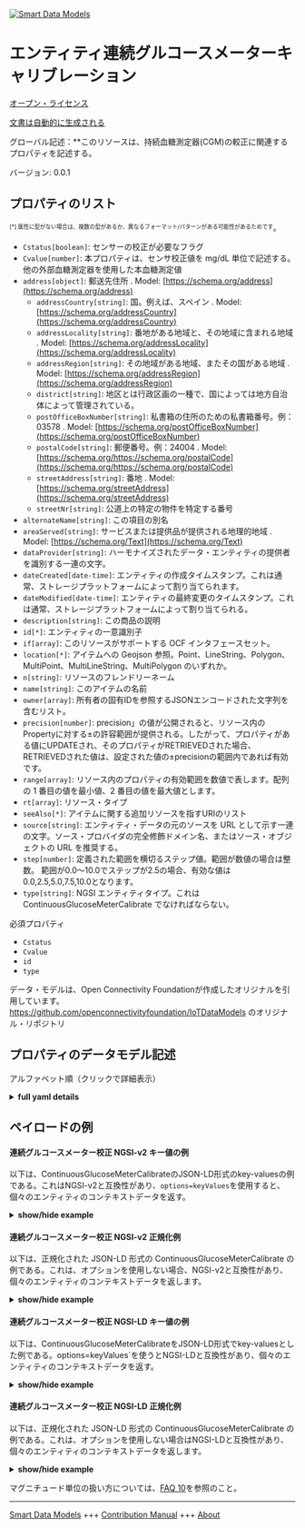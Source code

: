 <!-- 10-Header -->  
[![Smart Data Models](https://smartdatamodels.org/wp-content/uploads/2022/01/SmartDataModels_logo.png "Logo")](https://smartdatamodels.org)  
エンティティ連続グルコースメーターキャリブレーション  
==========================<!-- /10-Header -->  
<!-- 15-License -->  
[オープン・ライセンス](https://github.com/smart-data-models//dataModel.OCF/blob/master/ContinuousGlucoseMeterCalibrate/LICENSE.md)  
[文書は自動的に生成される](https://docs.google.com/presentation/d/e/2PACX-1vTs-Ng5dIAwkg91oTTUdt8ua7woBXhPnwavZ0FxgR8BsAI_Ek3C5q97Nd94HS8KhP-r_quD4H0fgyt3/pub?start=false&loop=false&delayms=3000#slide=id.gb715ace035_0_60)  
<!-- /15-License -->  
<!-- 20-Description -->  
グローバル記述：**このリソースは、持続血糖測定器(CGM)の較正に関連するプロパティを記述する。  
バージョン: 0.0.1  
<!-- /20-Description -->  
<!-- 30-PropertiesList -->  

## プロパティのリスト  

<sup><sub>[*] 属性に型がない場合は、複数の型があるか、異なるフォーマット/パターンがある可能性があるためです</sub></sup>。  
- `Cstatus[boolean]`: センサーの校正が必要なフラグ  - `Cvalue[number]`: 本プロパティは、センサ校正値を mg/dL 単位で記述する。他の外部血糖測定器を使用した本血糖測定値  - `address[object]`: 郵送先住所  . Model: [https://schema.org/address](https://schema.org/address)	- `addressCountry[string]`: 国。例えば、スペイン  . Model: [https://schema.org/addressCountry](https://schema.org/addressCountry)  
	- `addressLocality[string]`: 番地がある地域と、その地域に含まれる地域  . Model: [https://schema.org/addressLocality](https://schema.org/addressLocality)  
	- `addressRegion[string]`: その地域がある地域、またその国がある地域  . Model: [https://schema.org/addressRegion](https://schema.org/addressRegion)  
	- `district[string]`: 地区とは行政区画の一種で、国によっては地方自治体によって管理されている。    
	- `postOfficeBoxNumber[string]`: 私書箱の住所のための私書箱番号。例：03578  . Model: [https://schema.org/postOfficeBoxNumber](https://schema.org/postOfficeBoxNumber)  
	- `postalCode[string]`: 郵便番号。例：24004  . Model: [https://schema.org/https://schema.org/postalCode](https://schema.org/https://schema.org/postalCode)  
	- `streetAddress[string]`: 番地  . Model: [https://schema.org/streetAddress](https://schema.org/streetAddress)  
	- `streetNr[string]`: 公道上の特定の物件を特定する番号    
- `alternateName[string]`: この項目の別名  - `areaServed[string]`: サービスまたは提供品が提供される地理的地域  . Model: [https://schema.org/Text](https://schema.org/Text)- `dataProvider[string]`: ハーモナイズされたデータ・エンティティの提供者を識別する一連の文字。  - `dateCreated[date-time]`: エンティティの作成タイムスタンプ。これは通常、ストレージプラットフォームによって割り当てられます。  - `dateModified[date-time]`: エンティティの最終変更のタイムスタンプ。これは通常、ストレージプラットフォームによって割り当てられる。  - `description[string]`: この商品の説明  - `id[*]`: エンティティの一意識別子  - `if[array]`: このリソースがサポートする OCF インタフェースセット。  - `location[*]`: アイテムへの Geojson 参照。Point、LineString、Polygon、MultiPoint、MultiLineString、MultiPolygon のいずれか。  - `n[string]`: リソースのフレンドリーネーム  - `name[string]`: このアイテムの名前  - `owner[array]`: 所有者の固有IDを参照するJSONエンコードされた文字列を含むリスト。  - `precision[number]`: precision」の値が公開されると、リソース内のPropertyに対する±の許容範囲が提供される。したがって、プロパティがある値にUPDATEされ、そのプロパティがRETRIEVEDされた場合、RETRIEVEDされた値は、設定された値の±precisionの範囲内であれば有効です。  - `range[array]`: リソース内のプロパティの有効範囲を数値で表します。配列の 1 番目の値を最小値、2 番目の値を最大値とします。  - `rt[array]`: リソース・タイプ  - `seeAlso[*]`: アイテムに関する追加リソースを指すURIのリスト  - `source[string]`: エンティティ・データの元のソースを URL として示す一連の文字。ソース・プロバイダの完全修飾ドメイン名、またはソース・オブジェクトの URL を推奨する。  - `step[number]`: 定義された範囲を横切るステップ値。範囲が数値の場合は整数。  範囲が0.0～10.0でステップが2.5の場合、有効な値は0.0,2.5,5.0,7.5,10.0となります。  - `type[string]`: NGSI エンティティタイプ。これは ContinuousGlucoseMeterCalibrate でなければならない。  <!-- /30-PropertiesList -->  
<!-- 35-RequiredProperties -->  
必須プロパティ  
- `Cstatus`  - `Cvalue`  - `id`  - `type`  <!-- /35-RequiredProperties -->  
<!-- 40-RequiredProperties -->  
データ・モデルは、Open Connectivity Foundationが作成したオリジナルを引用しています。https://github.com/openconnectivityfoundation/IoTDataModels のオリジナル・リポジトリ  
<!-- /40-RequiredProperties -->  
<!-- 50-DataModelHeader -->  
## プロパティのデータモデル記述  
アルファベット順（クリックで詳細表示）  
<!-- /50-DataModelHeader -->  
<!-- 60-ModelYaml -->  
<details><summary><strong>full yaml details</strong></summary>    
```yaml  
ContinuousGlucoseMeterCalibrate:    
  description: This Resource describes the Properties associated with Calibrate for Continuous Glucose Meter (CGM).    
  properties:    
    Cstatus:    
      description: Sensor calibration required flag    
      readOnly: true    
      type: boolean    
      x-ngsi:    
        type: Property    
    Cvalue:    
      description: This Property describes the Sensor Calibration Value in mg/dL units. This blood glucose measurement using other external glucose meter    
      minimum: 0    
      readOnly: false    
      type: number    
      x-ngsi:    
        type: Property    
    address:    
      description: The mailing address    
      properties:    
        addressCountry:    
          description: 'The country. For example, Spain'    
          type: string    
          x-ngsi:    
            model: https://schema.org/addressCountry    
            type: Property    
        addressLocality:    
          description: 'The locality in which the street address is, and which is in the region'    
          type: string    
          x-ngsi:    
            model: https://schema.org/addressLocality    
            type: Property    
        addressRegion:    
          description: 'The region in which the locality is, and which is in the country'    
          type: string    
          x-ngsi:    
            model: https://schema.org/addressRegion    
            type: Property    
        district:    
          description: 'A district is a type of administrative division that, in some countries, is managed by the local government'    
          type: string    
          x-ngsi:    
            type: Property    
        postOfficeBoxNumber:    
          description: 'The post office box number for PO box addresses. For example, 03578'    
          type: string    
          x-ngsi:    
            model: https://schema.org/postOfficeBoxNumber    
            type: Property    
        postalCode:    
          description: 'The postal code. For example, 24004'    
          type: string    
          x-ngsi:    
            model: https://schema.org/https://schema.org/postalCode    
            type: Property    
        streetAddress:    
          description: The street address    
          type: string    
          x-ngsi:    
            model: https://schema.org/streetAddress    
            type: Property    
        streetNr:    
          description: Number identifying a specific property on a public street    
          type: string    
          x-ngsi:    
            type: Property    
      type: object    
      x-ngsi:    
        model: https://schema.org/address    
        type: Property    
    alternateName:    
      description: An alternative name for this item    
      type: string    
      x-ngsi:    
        type: Property    
    areaServed:    
      description: The geographic area where a service or offered item is provided    
      type: string    
      x-ngsi:    
        model: https://schema.org/Text    
        type: Property    
    dataProvider:    
      description: A sequence of characters identifying the provider of the harmonised data entity    
      type: string    
      x-ngsi:    
        type: Property    
    dateCreated:    
      description: Entity creation timestamp. This will usually be allocated by the storage platform    
      format: date-time    
      type: string    
      x-ngsi:    
        type: Property    
    dateModified:    
      description: Timestamp of the last modification of the entity. This will usually be allocated by the storage platform    
      format: date-time    
      type: string    
      x-ngsi:    
        type: Property    
    description:    
      description: A description of this item    
      type: string    
      x-ngsi:    
        type: Property    
    id:    
      anyOf:    
        - description: Identifier format of any NGSI entity    
          maxLength: 256    
          minLength: 1    
          pattern: ^[\w\-\.\{\}\$\+\*\[\]`|~^@!,:\\]+$    
          type: string    
          x-ngsi:    
            type: Property    
        - description: Identifier format of any NGSI entity    
          format: uri    
          type: string    
          x-ngsi:    
            type: Property    
      description: Unique identifier of the entity    
      x-ngsi:    
        type: Property    
    if:    
      description: The OCF Interface set supported by this Resource    
      items:    
        enum:    
          - oic.if.rw    
          - oic.if.baseline    
        type: string    
      minItems: 1    
      readOnly: true    
      type: array    
      uniqueItems: true    
      x-ngsi:    
        type: Property    
    location:    
      description: 'Geojson reference to the item. It can be Point, LineString, Polygon, MultiPoint, MultiLineString or MultiPolygon'    
      oneOf:    
        - description: Geojson reference to the item. Point    
          properties:    
            bbox:    
              items:    
                type: number    
              minItems: 4    
              type: array    
            coordinates:    
              items:    
                type: number    
              minItems: 2    
              type: array    
            type:    
              enum:    
                - Point    
              type: string    
          required:    
            - type    
            - coordinates    
          title: GeoJSON Point    
          type: object    
          x-ngsi:    
            type: GeoProperty    
        - description: Geojson reference to the item. LineString    
          properties:    
            bbox:    
              items:    
                type: number    
              minItems: 4    
              type: array    
            coordinates:    
              items:    
                items:    
                  type: number    
                minItems: 2    
                type: array    
              minItems: 2    
              type: array    
            type:    
              enum:    
                - LineString    
              type: string    
          required:    
            - type    
            - coordinates    
          title: GeoJSON LineString    
          type: object    
          x-ngsi:    
            type: GeoProperty    
        - description: Geojson reference to the item. Polygon    
          properties:    
            bbox:    
              items:    
                type: number    
              minItems: 4    
              type: array    
            coordinates:    
              items:    
                items:    
                  items:    
                    type: number    
                  minItems: 2    
                  type: array    
                minItems: 4    
                type: array    
              type: array    
            type:    
              enum:    
                - Polygon    
              type: string    
          required:    
            - type    
            - coordinates    
          title: GeoJSON Polygon    
          type: object    
          x-ngsi:    
            type: GeoProperty    
        - description: Geojson reference to the item. MultiPoint    
          properties:    
            bbox:    
              items:    
                type: number    
              minItems: 4    
              type: array    
            coordinates:    
              items:    
                items:    
                  type: number    
                minItems: 2    
                type: array    
              type: array    
            type:    
              enum:    
                - MultiPoint    
              type: string    
          required:    
            - type    
            - coordinates    
          title: GeoJSON MultiPoint    
          type: object    
          x-ngsi:    
            type: GeoProperty    
        - description: Geojson reference to the item. MultiLineString    
          properties:    
            bbox:    
              items:    
                type: number    
              minItems: 4    
              type: array    
            coordinates:    
              items:    
                items:    
                  items:    
                    type: number    
                  minItems: 2    
                  type: array    
                minItems: 2    
                type: array    
              type: array    
            type:    
              enum:    
                - MultiLineString    
              type: string    
          required:    
            - type    
            - coordinates    
          title: GeoJSON MultiLineString    
          type: object    
          x-ngsi:    
            type: GeoProperty    
        - description: Geojson reference to the item. MultiLineString    
          properties:    
            bbox:    
              items:    
                type: number    
              minItems: 4    
              type: array    
            coordinates:    
              items:    
                items:    
                  items:    
                    items:    
                      type: number    
                    minItems: 2    
                    type: array    
                  minItems: 4    
                  type: array    
                type: array    
              type: array    
            type:    
              enum:    
                - MultiPolygon    
              type: string    
          required:    
            - type    
            - coordinates    
          title: GeoJSON MultiPolygon    
          type: object    
          x-ngsi:    
            type: GeoProperty    
      x-ngsi:    
        type: GeoProperty    
    n:    
      description: Friendly name of the Resource    
      maxLength: 64    
      readOnly: true    
      type: string    
      x-ngsi:    
        type: Property    
    name:    
      description: The name of this item    
      type: string    
      x-ngsi:    
        type: Property    
    owner:    
      description: A List containing a JSON encoded sequence of characters referencing the unique Ids of the owner(s)    
      items:    
        anyOf:    
          - description: Identifier format of any NGSI entity    
            maxLength: 256    
            minLength: 1    
            pattern: ^[\w\-\.\{\}\$\+\*\[\]`|~^@!,:\\]+$    
            type: string    
            x-ngsi:    
              type: Property    
          - description: Identifier format of any NGSI entity    
            format: uri    
            type: string    
            x-ngsi:    
              type: Property    
        description: Unique identifier of the entity    
        x-ngsi:    
          type: Property    
      type: array    
      x-ngsi:    
        type: Property    
    precision:    
      description: 'When exposed the value in ''precision'' provides a +/- tolerance against the Properties in the Resource. Thus if a Property is UPDATED to a value and that Property then RETRIEVED, the RETRIEVED value is valid if in the range of the set value +/- precision'    
      readOnly: true    
      type: number    
      x-ngsi:    
        type: Property    
    range:    
      description: 'The valid range for the Property in the Resource as a number. The first value in the array is the minimum value, the second value in the array is the maximum value'    
      items:    
        type: number    
      maxItems: 2    
      minItems: 2    
      readOnly: true    
      type: array    
      x-ngsi:    
        type: Property    
    rt:    
      description: The Resource Type    
      items:    
        enum:    
          - oic.r.cgm.calibrate    
        type: string    
      minItems: 1    
      readOnly: true    
      type: array    
      uniqueItems: true    
      x-ngsi:    
        type: Property    
    seeAlso:    
      description: list of uri pointing to additional resources about the item    
      oneOf:    
        - items:    
            format: uri    
            type: string    
          minItems: 1    
          type: array    
        - format: uri    
          type: string    
      x-ngsi:    
        type: Property    
    source:    
      description: 'A sequence of characters giving the original source of the entity data as a URL. Recommended to be the fully qualified domain name of the source provider, or the URL to the source object'    
      type: string    
      x-ngsi:    
        type: Property    
    step:    
      description: 'Step value across the defined range an integer when the range is a number.  This is the increment for valid values across the range; so if range is 0.0..10.0 and step is 2.5 then valid values are 0.0,2.5,5.0,7.5,10.0'    
      readOnly: true    
      type: number    
      x-ngsi:    
        type: Property    
    type:    
      description: NGSI entity type. It has to be ContinuousGlucoseMeterCalibrate    
      enum:    
        - ContinuousGlucoseMeterCalibrate    
      type: string    
      x-ngsi:    
        type: Property    
  required:    
    - Cvalue    
    - Cstatus    
    - id    
    - type    
  type: object    
  x-derived-from: https://raw.githubusercontent.com/openconnectivityfoundation/IoTDataModels/master/ContinuousGlucoseMeterCalibrate.swagger.json    
  x-disclaimer: 'Redistribution and use in source and binary forms, with or without modification, are permitted  provided that the license conditions are met. Copyleft (c) 2022 Contributors to Smart Data Models Program'    
  x-license-url: https://github.com/smart-data-models/dataModel.OCF/blob/master/ContinuousGlucoseMeterCalibrate/LICENSE.md    
  x-model-schema: https://smart-data-models.github.io/dataModel.OCF/ContinuousGlucoseMeterCalibrate/schema.json    
  x-model-tags: OCF    
  x-version: 0.0.1    
```  
</details>    
<!-- /60-ModelYaml -->  
<!-- 70-MiddleNotes -->  
<!-- /70-MiddleNotes -->  
<!-- 80-Examples -->  
## ペイロードの例  
#### 連続グルコースメーター校正 NGSI-v2 キー値の例  
以下は、ContinuousGlucoseMeterCalibrateのJSON-LD形式のkey-valuesの例である。これはNGSI-v2と互換性があり、`options=keyValues`を使用すると、個々のエンティティのコンテキストデータを返す。  
<details><summary><strong>show/hide example</strong></summary>    
```json  
{  
    "id": "urn:ngsi-ld:ContinuousGlucoseMeterCalibrate:id:QGWE:64356631",  
    "dateCreated": "1973-12-14T21:01:55Z",  
    "dateModified": "1992-12-27T22:50:57Z",  
    "source": "Plant look central interview. Girl night as guess lot. Range wait then.",  
    "name": "Night that city stand nig",  
    "alternateName": "Score door specific kind white land Mr. Defense south final modern. Knowledge also none catch.",  
    "description": "Center environment need rock training people. Ahead soon according teach long. Character eat along smile.",  
    "dataProvider": "Media reduce theory smile economy stop nothing. Deal statement argue section end agent. Story law",  
    "owner": [  
        "urn:ngsi-ld:ContinuousGlucoseMeterCalibrate:items:HWYT:79494000",  
        "urn:ngsi-ld:ContinuousGlucoseMeterCalibrate:items:KBKO:89611627"  
    ],  
    "seeAlso": [  
        "urn:ngsi-ld:ContinuousGlucoseMeterCalibrate:items:IXON:79345007"  
    ],  
    "location": {  
        "type": "Point",  
        "coordinates": [  
            44.4290575,  
            113.521212  
        ]  
    },  
    "address": {  
        "streetAddress": "Movement country son develop hospital. Alone usually drop realize",  
        "addressLocality": "Dark individual along this kind that. Practice large like center pe",  
        "addressRegion": "Why movement red begin task benefit conference exist. Claim",  
        "addressCountry": "Quality people",  
        "postalCode": "At read trial month. Result everything build approach collection. Open inside property sport ",  
        "postOfficeBoxNumber": "Ahead scientist behavior clearly whom.",  
        "streetNr": "Sport interest interest drive room. Leader",  
        "district": "Practice probably life worker year watch space court. Less color low top news artist student."  
    },  
    "areaServed": "Hold action senior bit study after certainly. Amount resource none teacher minute degree. Suppor",  
    "Cvalue": 718.8,  
    "Cstatus": true,  
    "rt": [  
        "oic.r.cgm.calibrate"  
    ],  
    "n": "Floor might cold when e",  
    "if": [  
        "oic.if.rw"  
    ],  
    "range": [  
        277.4,  
        186.8  
    ],  
    "step": 393.0,  
    "precision": 721.9,  
    "type": "ContinuousGlucoseMeterCalibrate"  
}  
```  
</details>  
#### 連続グルコースメーター校正 NGSI-v2 正規化例  
以下は、正規化された JSON-LD 形式の ContinuousGlucoseMeterCalibrate の例である。これは、オプションを使用しない場合、NGSI-v2と互換性があり、個々のエンティティのコンテキストデータを返します。  
<details><summary><strong>show/hide example</strong></summary>    
```json  
{  
    "id": "urn:ngsi-ld:ContinuousGlucoseMeterCalibrate:id:QGWE:64356631",  
    "dateCreated": {  
        "type": "DateTime",  
        "value": "1973-12-14T21:01:55Z"  
    },  
    "dateModified": {  
        "type": "DateTime",  
        "value": "1992-12-27T22:50:57Z"  
    },  
    "source": {  
        "type": "Text",  
        "value": "Plant look central interview. Girl night as guess lot. Range wait then."  
    },  
    "name": {  
        "type": "Text",  
        "value": "Night that city stand nig"  
    },  
    "alternateName": {  
        "type": "Text",  
        "value": "Score door specific kind white land Mr. Defense south final modern. Knowledge also none catch."  
    },  
    "description": {  
        "type": "Text",  
        "value": "Center environment need rock training people. Ahead soon according teach long. Character eat along smile."  
    },  
    "dataProvider": {  
        "type": "Text",  
        "value": "Media reduce theory smile economy stop nothing. Deal statement argue section end agent. Story law"  
    },  
    "owner": {  
        "type": "StructuredValue",  
        "value": [  
            "urn:ngsi-ld:ContinuousGlucoseMeterCalibrate:items:HWYT:79494000",  
            "urn:ngsi-ld:ContinuousGlucoseMeterCalibrate:items:KBKO:89611627"  
        ]  
    },  
    "seeAlso": {  
        "type": "StructuredValue",  
        "value": [  
            "urn:ngsi-ld:ContinuousGlucoseMeterCalibrate:items:IXON:79345007"  
        ]  
    },  
    "location": {  
        "type": "geo:json",  
        "value": {  
            "type": "Point",  
            "coordinates": [  
                44.4290575,  
                113.521212  
            ]  
        }  
    },  
    "address": {  
        "type": "StructuredValue",  
        "value": {  
            "streetAddress": "Movement country son develop hospital. Alone usually drop realize",  
            "addressLocality": "Dark individual along this kind that. Practice large like center pe",  
            "addressRegion": "Why movement red begin task benefit conference exist. Claim",  
            "addressCountry": "Quality people",  
            "postalCode": "At read trial month. Result everything build approach collection. Open inside property sport ",  
            "postOfficeBoxNumber": "Ahead scientist behavior clearly whom.",  
            "streetNr": "Sport interest interest drive room. Leader",  
            "district": "Practice probably life worker year watch space court. Less color low top news artist student."  
        }  
    },  
    "areaServed": {  
        "type": "Text",  
        "value": "Hold action senior bit study after certainly. Amount resource none teacher minute degree. Suppor"  
    },  
    "Cvalue": {  
        "type": "Number",  
        "value": 718.8  
    },  
    "Cstatus": {  
        "type": "Boolean",  
        "value": true  
    },  
    "rt": {  
        "type": "StructuredValue",  
        "value": [  
            "oic.r.cgm.calibrate"  
        ]  
    },  
    "n": {  
        "type": "Text",  
        "value": "Floor might cold when e"  
    },  
    "if": {  
        "type": "StructuredValue",  
        "value": [  
            "oic.if.rw"  
        ]  
    },  
    "range": {  
        "type": "StructuredValue",  
        "value": [  
            277.4,  
            186.8  
        ]  
    },  
    "step": {  
        "type": "Number",  
        "value": 393.0  
    },  
    "precision": {  
        "type": "Number",  
        "value": 721.9  
    },  
    "type": "ContinuousGlucoseMeterCalibrate"  
}  
```  
</details>  
#### 連続グルコースメーター校正 NGSI-LD キー値の例  
以下は、ContinuousGlucoseMeterCalibrateをJSON-LD形式でkey-valuesとした例である。options=keyValues`を使うとNGSI-LDと互換性があり、個々のエンティティのコンテキストデータを返す。  
<details><summary><strong>show/hide example</strong></summary>    
```json  
{  
    "id": "urn:ngsi-ld:ContinuousGlucoseMeterCalibrate:id:QGWE:64356631",  
    "dateCreated": "1973-12-14T21:01:55Z",  
    "dateModified": "1992-12-27T22:50:57Z",  
    "source": "Plant look central interview. Girl night as guess lot. Range wait then.",  
    "name": "Night that city stand nig",  
    "alternateName": "Score door specific kind white land Mr. Defense south final modern. Knowledge also none catch.",  
    "description": "Center environment need rock training people. Ahead soon according teach long. Character eat along smile.",  
    "dataProvider": "Media reduce theory smile economy stop nothing. Deal statement argue section end agent. Story law",  
    "owner": [  
        "urn:ngsi-ld:ContinuousGlucoseMeterCalibrate:items:HWYT:79494000",  
        "urn:ngsi-ld:ContinuousGlucoseMeterCalibrate:items:KBKO:89611627"  
    ],  
    "seeAlso": [  
        "urn:ngsi-ld:ContinuousGlucoseMeterCalibrate:items:IXON:79345007"  
    ],  
    "location": {  
        "type": "Point",  
        "coordinates": [  
            44.4290575,  
            113.521212  
        ]  
    },  
    "address": {  
        "streetAddress": "Movement country son develop hospital. Alone usually drop realize",  
        "addressLocality": "Dark individual along this kind that. Practice large like center pe",  
        "addressRegion": "Why movement red begin task benefit conference exist. Claim",  
        "addressCountry": "Quality people",  
        "postalCode": "At read trial month. Result everything build approach collection. Open inside property sport ",  
        "postOfficeBoxNumber": "Ahead scientist behavior clearly whom.",  
        "streetNr": "Sport interest interest drive room. Leader",  
        "district": "Practice probably life worker year watch space court. Less color low top news artist student."  
    },  
    "areaServed": "Hold action senior bit study after certainly. Amount resource none teacher minute degree. Suppor",  
    "Cvalue": 718.8,  
    "Cstatus": true,  
    "rt": [  
        "oic.r.cgm.calibrate"  
    ],  
    "n": "Floor might cold when e",  
    "if": [  
        "oic.if.rw"  
    ],  
    "range": [  
        277.4,  
        186.8  
    ],  
    "step": 393.0,  
    "precision": 721.9,  
    "type": "ContinuousGlucoseMeterCalibrate",  
    "@context": [  
        "https://smartdatamodels.org/context.jsonld"  
    ]  
}  
```  
</details>  
#### 連続グルコースメーター校正 NGSI-LD 正規化例  
以下は、正規化された JSON-LD 形式の ContinuousGlucoseMeterCalibrate の例である。これは、オプションを使用しない場合はNGSI-LDと互換性があり、個々のエンティティのコンテキストデータを返します。  
<details><summary><strong>show/hide example</strong></summary>    
```json  
{  
    "id": "urn:ngsi-ld:ContinuousGlucoseMeterCalibrate:id:QGWE:64356631",  
    "dateCreated": {  
        "type": "Property",  
        "value": {  
            "@type": "DateTime",  
            "@value": "1973-12-14T21:01:55Z"  
        }  
    },  
    "dateModified": {  
        "type": "Property",  
        "value": {  
            "@type": "DateTime",  
            "@value": "1992-12-27T22:50:57Z"  
        }  
    },  
    "source": {  
        "type": "Property",  
        "value": "Plant look central interview. Girl night as guess lot. Range wait then."  
    },  
    "name": {  
        "type": "Property",  
        "value": "Night that city stand nig"  
    },  
    "alternateName": {  
        "type": "Property",  
        "value": "Score door specific kind white land Mr. Defense south final modern. Knowledge also none catch."  
    },  
    "description": {  
        "type": "Property",  
        "value": "Center environment need rock training people. Ahead soon according teach long. Character eat along smile."  
    },  
    "dataProvider": {  
        "type": "Property",  
        "value": "Media reduce theory smile economy stop nothing. Deal statement argue section end agent. Story law"  
    },  
    "owner": {  
        "type": "Property",  
        "value": [  
            "urn:ngsi-ld:ContinuousGlucoseMeterCalibrate:items:HWYT:79494000",  
            "urn:ngsi-ld:ContinuousGlucoseMeterCalibrate:items:KBKO:89611627"  
        ]  
    },  
    "seeAlso": {  
        "type": "Property",  
        "value": [  
            "urn:ngsi-ld:ContinuousGlucoseMeterCalibrate:items:IXON:79345007"  
        ]  
    },  
    "location": {  
        "type": "GeoProperty",  
        "value": {  
            "type": "Point",  
            "coordinates": [  
                44.4290575,  
                113.521212  
            ]  
        }  
    },  
    "address": {  
        "type": "Property",  
        "value": {  
            "streetAddress": "Movement country son develop hospital. Alone usually drop realize",  
            "addressLocality": "Dark individual along this kind that. Practice large like center pe",  
            "addressRegion": "Why movement red begin task benefit conference exist. Claim",  
            "addressCountry": "Quality people",  
            "postalCode": "At read trial month. Result everything build approach collection. Open inside property sport ",  
            "postOfficeBoxNumber": "Ahead scientist behavior clearly whom.",  
            "streetNr": "Sport interest interest drive room. Leader",  
            "district": "Practice probably life worker year watch space court. Less color low top news artist student."  
        }  
    },  
    "areaServed": {  
        "type": "Property",  
        "value": "Hold action senior bit study after certainly. Amount resource none teacher minute degree. Suppor"  
    },  
    "Cvalue": {  
        "type": "Property",  
        "value": 718.8  
    },  
    "Cstatus": {  
        "type": "Property",  
        "value": true  
    },  
    "rt": {  
        "type": "Property",  
        "value": [  
            "oic.r.cgm.calibrate"  
        ]  
    },  
    "n": {  
        "type": "Property",  
        "value": "Floor might cold when e"  
    },  
    "if": {  
        "type": "Property",  
        "value": [  
            "oic.if.rw"  
        ]  
    },  
    "range": {  
        "type": "Property",  
        "value": [  
            277.4,  
            186.8  
        ]  
    },  
    "step": {  
        "type": "Property",  
        "value": 393.0  
    },  
    "precision": {  
        "type": "Property",  
        "value": 721.9  
    },  
    "type": "ContinuousGlucoseMeterCalibrate",  
    "@context": [  
        "https://smartdatamodels.org/context.jsonld"  
    ]  
}  
```  
</details><!-- /80-Examples -->  
<!-- 90-FooterNotes -->  
<!-- /90-FooterNotes -->  
<!-- 95-Units -->  
マグニチュード単位の扱い方については、[FAQ 10](https://smartdatamodels.org/index.php/faqs/)を参照のこと。  
<!-- /95-Units -->  
<!-- 97-LastFooter -->  
---  
[Smart Data Models](https://smartdatamodels.org) +++ [Contribution Manual](https://bit.ly/contribution_manual) +++ [About](https://bit.ly/Introduction_SDM)<!-- /97-LastFooter -->  
